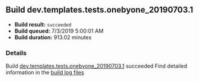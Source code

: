 ## Build dev.templates.tests.onebyone_20190703.1
- **Build result:** `succeeded`
- **Build queued:** 7/3/2019 5:00:01 AM
- **Build duration:** 913.02 minutes
### Details
Build [dev.templates.tests.onebyone_20190703.1](https://winappstudio.visualstudio.com/web/build.aspx?pcguid=a4ef43be-68ce-4195-a619-079b4d9834c2&builduri=vstfs%3a%2f%2f%2fBuild%2fBuild%2f29075) succeeded
Find detailed information in the [build log files](https://uwpctdiags.blob.core.windows.net/buildlogs/dev.templates.tests.onebyone_20190703.1_logs.zip)
